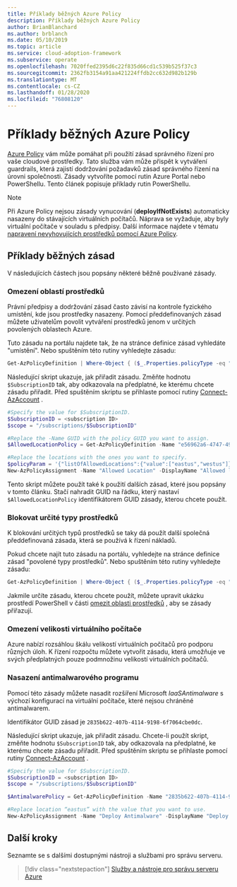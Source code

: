 ```yaml
---
title: Příklady běžných Azure Policy
description: Příklady běžných Azure Policy
author: BrianBlanchard
ms.author: brblanch
ms.date: 05/10/2019
ms.topic: article
ms.service: cloud-adoption-framework
ms.subservice: operate
ms.openlocfilehash: 7020ffed2395d6c22f835d66cd1c539b525f37c3
ms.sourcegitcommit: 2362fb3154a91aa421224ffdb2cc632d982b129b
ms.translationtype: MT
ms.contentlocale: cs-CZ
ms.lasthandoff: 01/28/2020
ms.locfileid: "76808120"
---
```

# <a name="common-azure-policy-examples"></a>Příklady běžných Azure Policy

[Azure Policy](https://docs.microsoft.com/azure/governance/policy/overview) vám může pomáhat při použití zásad správného řízení pro vaše cloudové prostředky. Tato služba vám může přispět k vytváření guardrails, která zajistí dodržování požadavků zásad správného řízení na úrovni společnosti. Zásady vytvoříte pomocí rutin Azure Portal nebo PowerShellu. Tento článek popisuje příklady rutin PowerShellu.

> [!NOTE]
> Při Azure Policy nejsou zásady vynucování (**deployIfNotExists**) automaticky nasazeny do stávajících virtuálních počítačů. Náprava se vyžaduje, aby byly virtuální počítače v souladu s předpisy. Další informace najdete v tématu [napravení nevyhovujících prostředků pomocí Azure Policy](https://docs.microsoft.com/azure/governance/policy/how-to/remediate-resources).

## <a name="common-policy-examples"></a>Příklady běžných zásad

V následujících částech jsou popsány některé běžně používané zásady.

### <a name="restrict-resource-regions"></a>Omezení oblastí prostředků

Právní předpisy a dodržování zásad často závisí na kontrole fyzického umístění, kde jsou prostředky nasazeny. Pomocí předdefinovaných zásad můžete uživatelům povolit vytváření prostředků jenom v určitých povolených oblastech Azure.

Tuto zásadu na portálu najdete tak, že na stránce definice zásad vyhledáte "umístění". Nebo spuštěním této rutiny vyhledejte zásadu:

```powershell
Get-AzPolicyDefinition | Where-Object { ($_.Properties.policyType -eq "BuiltIn") -and ($_.Properties.displayName -like "*location*") }
```

Následující skript ukazuje, jak přiřadit zásadu. Změňte hodnotu `$SubscriptionID` tak, aby odkazovala na předplatné, ke kterému chcete zásadu přiřadit. Před spuštěním skriptu se přihlaste pomocí rutiny [Connect-AzAccount](https://docs.microsoft.com/powershell/module/az.accounts/connect-azaccount?view=azps-2.1.0) .

```powershell
#Specify the value for $SubscriptionID.
$SubscriptionID = <subscription ID>
$scope = "/subscriptions/$SubscriptionID"

#Replace the -Name GUID with the policy GUID you want to assign.
$AllowedLocationPolicy = Get-AzPolicyDefinition -Name "e56962a6-4747-49cd-b67b-bf8b01975c4c"

#Replace the locations with the ones you want to specify.
$policyParam = '{"listOfAllowedLocations":{"value":["eastus","westus"]}}'
New-AzPolicyAssignment -Name "Allowed Location" -DisplayName "Allowed locations for resource creation" -Scope $scope -PolicyDefinition $AllowedLocationPolicy -Location eastus -PolicyParameter $policyparam
```

Tento skript můžete použít také k použití dalších zásad, které jsou popsány v tomto článku. Stačí nahradit GUID na řádku, který nastaví `$AllowedLocationPolicy` identifikátorem GUID zásady, kterou chcete použít.

### <a name="block-certain-resource-types"></a>Blokovat určité typy prostředků

K blokování určitých typů prostředků se taky dá použít další společná předdefinovaná zásada, která se používá k řízení nákladů.

Pokud chcete najít tuto zásadu na portálu, vyhledejte na stránce definice zásad "povolené typy prostředků". Nebo spuštěním této rutiny vyhledejte zásadu:

```powershell
Get-AzPolicyDefinition | Where-Object { ($_.Properties.policyType -eq "BuiltIn") -and ($_.Properties.displayName -like "*allowed resource types") }
```

Jakmile určíte zásadu, kterou chcete použít, můžete upravit ukázku prostředí PowerShell v části [omezit oblasti prostředků](#restrict-resource-regions) , aby se zásady přiřazují.

### <a name="restrict-vm-size"></a>Omezení velikosti virtuálního počítače

Azure nabízí rozsáhlou škálu velikostí virtuálních počítačů pro podporu různých úloh. K řízení rozpočtu můžete vytvořit zásadu, která umožňuje ve svých předplatných pouze podmnožinu velikostí virtuálních počítačů.

### <a name="deploy-antimalware"></a>Nasazení antimalwarového programu

Pomocí této zásady můžete nasadit rozšíření Microsoft *IaaSAntimalware* s výchozí konfigurací na virtuální počítače, které nejsou chráněné antimalwarem.

Identifikátor GUID zásad je `2835b622-407b-4114-9198-6f7064cbe0dc`.

Následující skript ukazuje, jak přiřadit zásadu. Chcete-li použít skript, změňte hodnotu `$SubscriptionID` tak, aby odkazovala na předplatné, ke kterému chcete zásadu přiřadit. Před spuštěním skriptu se přihlaste pomocí rutiny [Connect-AzAccount](https://docs.microsoft.com/powershell/module/az.accounts/connect-azaccount?view=azps-2.1.0) .

```powershell
#Specify the value for $SubscriptionID.
$SubscriptionID = <subscription ID>
$scope = "/subscriptions/$SubscriptionID"

$AntimalwarePolicy = Get-AzPolicyDefinition -Name "2835b622-407b-4114-9198-6f7064cbe0dc"

#Replace location “eastus” with the value that you want to use.
New-AzPolicyAssignment -Name "Deploy Antimalware" -DisplayName "Deploy default Microsoft IaaSAntimalware extension for Windows Server" -Scope $scope -PolicyDefinition $AntimalwarePolicy -Location eastus –AssignIdentity

```

## <a name="next-steps"></a>Další kroky

Seznamte se s dalšími dostupnými nástroji a službami pro správu serveru.

> [!div class="nextstepaction"]
> [Služby a nástroje pro správu serveru Azure](./tools-services.md)
